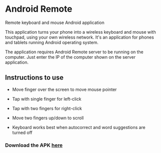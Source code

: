 # Android Remote
Remote keyboard and mouse Android application

This application turns your phone into a wireless keyboard and mouse with touchpad, using your own wireless network. It's an application for phones and tablets running Android operating system.

The application requires Android Remote server to be running on the computer. Just enter the IP of the computer shown on the server application.

## Instructions to use 

* Move finger over the screen to move mouse pointer
* Tap with single finger for left-click
* Tap with two fingers for right-click
* Move two fingers up/down to scroll

* Keyboard works best when autocorrect and word suggestions are turned off

### Download the APK [here](executables/AndroidRemoteMouseV2.1.apk?raw=true)
